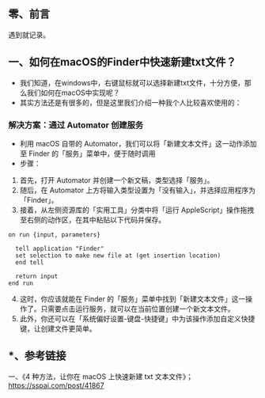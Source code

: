 ## 零、前言

遇到就记录。

## 一、如何在macOS的Finder中快速新建txt文件？
 - 我们知道，在windows中，右键鼠标就可以选择新建txt文件，十分方便，那么我们如何在macOS中实现呢？
 - 其实方法还是有很多的，但是这里我们介绍一种我个人比较喜欢使用的：
### 解决方案：通过 Automator 创建服务
 - 利用 macOS 自带的 Automator，我们可以将「新建文本文件」这一动作添加至 Finder 的「服务」菜单中，便于随时调用
 - 步骤：
  1. 首先，打开 Automator 并创建一个新文稿，类型选择「服务」。
  2. 随后，在 Automator 上方将输入类型设置为「没有输入」，并选择应用程序为「Finder」。
  3. 接着，从左侧资源库的「实用工具」分类中将「运行 AppleScript」操作拖拽至右侧的动作区，在其中粘贴以下代码并保存。
  ```AppleScript
  on run {input, parameters}

    tell application "Finder"
    set selection to make new file at (get insertion location)
    end tell

    return input
  end run
  ```
  4. 这时，你应该就能在 Finder 的「服务」菜单中找到「新建文本文件」这一操作了。只需要点击运行服务，就可以在当前位置创建一个新文本文件。
  5. 此外，你还可以在「系统偏好设置-键盘-快捷键」中为该操作添加自定义快捷键，让创建文件更简单。

## *、参考链接
一、《4 种方法，让你在 macOS 上快速新建 txt 文本文件》； https://sspai.com/post/41867
